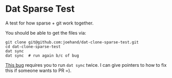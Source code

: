 # Dat Sparse Test

A test for how sparse + git work together.

You should be able to get the files via:

```
git clone git@github.com:joehand/dat-clone-sparse-test.git
cd dat-clone-sparse-test
dat sync
dat sync  # run again b/c of bug
```

[This bug](https://github.com/datproject/dat/issues/840) requires you to run `dat sync` twice. I can give pointers to how to fix this if someone wants to PR =).
